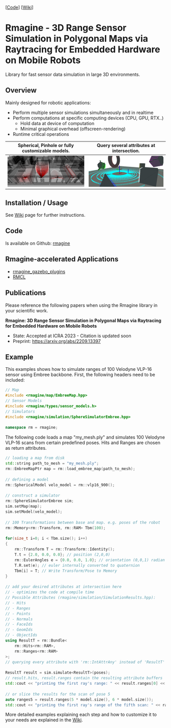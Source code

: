 [[Code](https://github.com/uos/rmagine)] [[Wiki](https://github.com/uos/rmagine/wiki)]

# Rmagine - 3D Range Sensor Simulation in Polygonal Maps via Raytracing for Embedded Hardware on Mobile Robots

Library for fast sensor data simulation in large 3D environments.

## Overview

Mainly designed for robotic applications:

- Perform multiple sensor simulations simultaneously and in realtime
- Perform computations at specific computing devices (CPU, GPU, RTX..)
    - Hold data at device of computation
    - Minimal graphical overhead (offscreen-rendering)
- Runtime critical operations


| Spherical, Pinhole or fully customizable models. | Query several attributes at intersection. |
|:----:|:----:|
|  ![rmagine_models_3d](dat/doc/sensor_models_3d.png) |   ![rmagine_attributes](dat/doc/simulation_attributes.png)   |

## Installation / Usage

See [Wiki](https://github.com/uos/rmagine/wiki) page for further instructions.

## Code
Is available on Github: [rmagine](https://github.com/uos/rmagine)

## Rmagine-accelerated Applications
- [rmagine_gazebo_plugins](https://github.com/uos/rmagine_gazebo_plugins)
- [RMCL](https://github.com/uos/rmcl)

## Publications

Please reference the following papers when using the Rmagine library in your scientific work.

**Rmagine: 3D Range Sensor Simulation in Polygonal Maps via Raytracing for Embedded Hardware on Mobile Robots**
- State: Accepted at ICRA 2023 - Citation is updated soon
- Preprint: https://arxiv.org/abs/2209.13397


## Example

This examples shows how to simulate ranges of 100 Velodyne VLP-16 sensor using Embree backbone. First, the following headers need to be included:


```c++
// Map
#include <rmagine/map/EmbreeMap.hpp>
// Sensor Models
#include <rmagine/types/sensor_models.h>
// Simulators
#include <rmagine/simulation/SphereSimulatorEmbree.hpp>

namespace rm = rmagine;
```

The following code loads a map "my_mesh.ply" and simulates 100 Velodyne VLP-16 scans from certain predefined poses. Hits and Ranges are chosen as return attributes.

```c++
// loading a map from disk
std::string path_to_mesh = "my_mesh.ply";
rm::EmbreeMapPtr map = rm::load_embree_map(path_to_mesh);

// defining a model
rm::SphericalModel velo_model = rm::vlp16_900();

// construct a simulator
rm::SphereSimulatorEmbree sim;
sim.setMap(map);
sim.setModel(velo_model);

// 100 Transformations between base and map. e.g. poses of the robot
rm::Memory<rm::Transform, rm::RAM> Tbm(100);

for(size_t i=0; i < Tbm.size(); i++)
{
    rm::Transform T = rm::Transform::Identity();
    T.t = {2.0, 0.0, 0.0}; // position (2,0,0)
    rm::EulerAngles e = {0.0, 0.0, 1.0}; // orientation (0,0,1) radian - as euler angles
    T.R.set(e); // euler internally converted to quaternion
    Tbm[i] = T; // Write Transform/Pose to Memory
}

// add your desired attributes at intersection here
// - optimizes the code at compile time
// Possible Attributes (rmagine/simulation/SimulationResults.hpp):
// - Hits
// - Ranges
// - Points
// - Normals
// - FaceIds
// - GeomIds
// - ObjectIds
using ResultT = rm::Bundle<
    rm::Hits<rm::RAM>, 
    rm::Ranges<rm::RAM>
>;
// querying every attribute with 'rm::IntAttrAny' instead of 'ResultT'

ResultT result = sim.simulate<ResultT>(poses);
// result.hits, result.ranges contain the resulting attribute buffers
std::cout << "printing the first ray's range: " << result.ranges[0] << std::endl;

// or slice the results for the scan of pose 5
auto ranges5 = result.ranges(5 * model.size(), 6 * model.size());
std::cout << "printing the first ray's range of the fifth scan: " << ranges5[0] << std::endl;
```

More detailed examples explaining each step and how to customize it to your needs are explained in the [Wiki](https://github.com/uos/rmagine/wiki).

